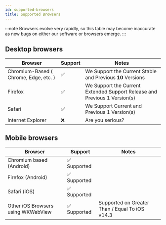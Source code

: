 ```yaml
---
id: supported-browsers
title: Supported Browsers
---
```


:::note
Browsers evolve very rapidly, so this table may become inaccurate as new bugs on either our software or browsers emerge.
:::

## Desktop browsers

| Browser | Support | Notes |
|---|---|---|
| Chromium-Based (<i class="fa-brands fa-chrome"></i> Chrome, <i class="fa-brands fa-edge"></i> Edge, etc. ) | ✅ | We Support the Current Stable and Previous **10** Versions |
| <i class="fa-brands fa-firefox-browser"></i> Firefox | ✅ | We Support the Current Extended Support Release and Previous 1 Version(s) |
| <i class="fa-brands fa-safari"></i> Safari | ✅ | We Support Current and Previous 1 Version(s) |
| <i class="fa-brands fa-internet-explorer"></i> Internet Explorer | ❌ | Are you serious? |

## Mobile browsers

| Browser | Support | Notes |
|---|---|---|
| <i class="fa-brands fa-chrome"></i> Chromium based (Android) | ✅ Supported | |
| <i class="fa-brands fa-firefox-browser"></i> Firefox (Android) | ✅ Supported | |
| <i class="fa-brands fa-safari"></i> Safari (iOS) | ✅ Supported | |
| <i class="fa-brands fa-apple"></i> Other iOS Browsers using WKWebView | ✅ Supported | Supported on Greater Than / Equal To iOS v14.3 |
